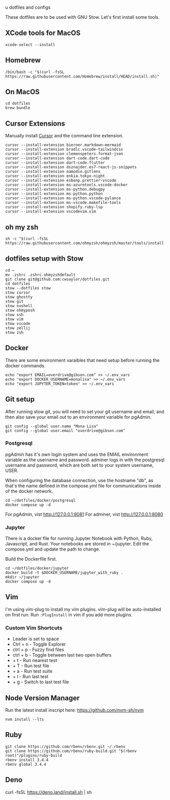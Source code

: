 u dotfiles and configs

These dotfiles are to be used with GNU Stow. Let's first install some tools. 

## XCode tools for MacOS

```
xcode-select --install
```

## Homebrew

```
/bin/bash -c "$(curl -fsSL https://raw.githubusercontent.com/Homebrew/install/HEAD/install.sh)"
```

## On MacOS
```
cd dotfiles
brew bundle
```

## Cursor Extensions
Manually install [Cursor](https://www.cursor.com/) and the command line extension.
```
cursor --install-extension bierner.markdown-mermaid
cursor --install-extension bradlc.vscode-tailwindcss
cursor --install-extension clemenspeters.format-json
cursor --install-extension dart-code.dart-code
cursor --install-extension dart-code.flutter
cursor --install-extension dsznajder.es7-react-js-snippets
cursor --install-extension eamodio.gitlens
cursor --install-extension enkia.tokyo-night
cursor --install-extension esbenp.prettier-vscode
cursor --install-extension ms-azuretools.vscode-docker
cursor --install-extension ms-python.debugpy
cursor --install-extension ms-python.python
cursor --install-extension ms-python.vscode-pylance
cursor --install-extension ms-vscode.makefile-tools
cursor --install-extension shopify.ruby-lsp
cursor --install-extension vscodevim.vim
```

## oh my zsh

```
sh -c "$(curl -fsSL https://raw.githubusercontent.com/ohmyzsh/ohmyzsh/master/tools/install.sh)"
```

## dotfiles setup with Stow

```
cd ~
mv .zshrc .zshrc.ohmyzshdefault
git clone git@github.com:cwsaylor/dotfiles.git
cd dotfiles
stow --dotfiles stow
stow cursor
stow ghostty
stow git
stow nushell
stow ohmyposh
stow ssh
stow vim
stow vscode
stow zellij
stow zsh
```

## Docker

There are some environment varaibles that need setup before running the docker commands.

```
echo "export EMAIL=overdrive@gibson.com" >> ~/.env_vars
echo "export DOCKER_USERNAME=monalisa" >> ~/.env_vars
echo "export JUPYTER_TOKEN=token" >> ~/.env_vars

```

## Git setup

After running stow git, you will need to set your git username and email,
and then also save your email out to an environment variable for pgAdmin.

```
git config --global user.name "Mona Lisa"
git config --global user.email "overdrive@gibson.com"
```

### Postgresql

pgAdmin has it's own login system and uses the EMAIL environment variable as the username and password.
adminer logs in with the postgresql username and password, which are both set to your system username, USER.

When configuring the database connection, use the hostname "db", as that's the name defined in the compose.yml file for 
communications inside of the docker network.

```
cd ~/dotfiles/docker/postgresql
docker compose up -d
```

For pgAdmin, vist http://127.0.0.1:8081
For adminer, vist http://127.0.0.1:8080

### Jupyter

There is a docker file for running Jupyter Notebook with Python, Ruby, Javascript, and Rust.
Your notebooks are stored in ~/jupyter. Edit the compose.yml and update the path to change.

Build the Dockerfile first.

```
cd ~/dotfiles/docker/jupyter
docker build -t $DOCKER_USERNAME/jupyter_with_ruby .
mkdir ~/jupyter
docker compose up -d
```

## Vim

I'm using vim-plug to install my vim plugins. vim-plug will be auto-installed on first run.
Run `:PlugInstall` in vim if you add more plugins.

### Custom Vim Shortcuts

* Leader is set to space
* Ctrl + n - Toggle Explorer
* ctrl + p - Fuzzy find files
* ctrl + b - Toggle between last two open buffers
* <leader> + t - Run nearest test
* <leader> + T - Run test file
* <leader> + a - Run test suite
* <leader> + l - Run last test 
* <leader> + g - Switch to last test file

## Node Version Manager

Run the latest install inscript here:
https://github.com/nvm-sh/nvm

```
nvm install --lts
```

## Ruby

```
git clone https://github.com/rbenv/rbenv.git ~/.rbenv
git clone https://github.com/rbenv/ruby-build.git "$(rbenv root)"/plugins/ruby-build
rbenv install 3.4.4
rbenv global 3.4.4
```

## Deno

curl -fsSL https://deno.land/install.sh | sh

